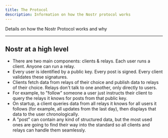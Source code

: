 ```yaml
---
title: The Protocol
description: Information on how the Nostr protocol works
---
```


Details on how the Nostr Protocol works and why

---

## Nostr at a high level

* There are two main components: clients & relays. Each user runs a client. Anyone can run a relay.
* Every user is identified by a public key. Every post is signed. Every client validates these signatures.
* Clients fetch data from relays of their choice and publish data to relays of their choice. Relays don't talk to one another, only directly to users.
* For example, to "follow" someone a user just instructs their client to query the relays it knows for posts from that public key.
* On startup, a client queries data from all relays it knows for all users it follows (for example, all updates from the last day), then displays that data to the user chronologically.
* A "post" can contain any kind of structured data, but the most used ones are going to find their way into the standard so all clients and relays can handle them seamlessly.